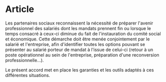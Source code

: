 # Article

Les partenaires sociaux reconnaissent la nécessité de préparer l'avenir professionnel des salariés dont les mandats prennent fin ou lorsque le temps consacré à ceux-ci diminue du fait de l'instauration du comité social et économique. Cette démarche doit être menée conjointement par le salarié et l'entreprise, afin d'identifier toutes les options pouvant se présenter au salarié porteur de mandat à l'issue de celui-ci (retour à un poste opérationnel au sein de l'entreprise, préparation d'une reconversion professionnelle…).

Le présent accord met en place les garanties et les outils adaptés à ces différentes situations.

